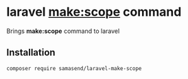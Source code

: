 # laravel [**make:scope**](https://laravel.com/docs/6.x/eloquent#query-scopes) command

Brings **make:scope** command to laravel

## Installation
```
composer require samasend/laravel-make-scope
```

